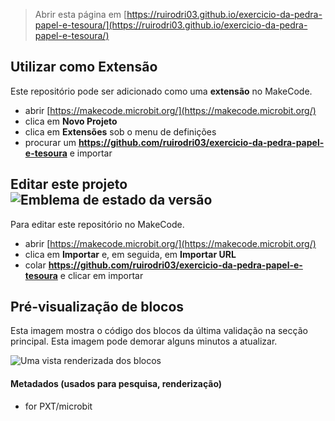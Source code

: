 
> Abrir esta página em [https://ruirodri03.github.io/exercicio-da-pedra-papel-e-tesoura/](https://ruirodri03.github.io/exercicio-da-pedra-papel-e-tesoura/)

## Utilizar como Extensão

Este repositório pode ser adicionado como uma **extensão** no MakeCode.

* abrir [https://makecode.microbit.org/](https://makecode.microbit.org/)
* clica em **Novo Projeto**
* clica em **Extensões** sob o menu de definições
* procurar um **https://github.com/ruirodri03/exercicio-da-pedra-papel-e-tesoura** e importar

## Editar este projeto ![Emblema de estado da versão](https://github.com/ruirodri03/exercicio-da-pedra-papel-e-tesoura/workflows/MakeCode/badge.svg)

Para editar este repositório no MakeCode.

* abrir [https://makecode.microbit.org/](https://makecode.microbit.org/)
* clica em **Importar** e, em seguida, em **Importar URL**
* colar **https://github.com/ruirodri03/exercicio-da-pedra-papel-e-tesoura** e clicar em importar

## Pré-visualização de blocos

Esta imagem mostra o código dos blocos da última validação na secção principal.
Esta imagem pode demorar alguns minutos a atualizar.

![Uma vista renderizada dos blocos](https://github.com/ruirodri03/exercicio-da-pedra-papel-e-tesoura/raw/master/.github/makecode/blocks.png)

#### Metadados (usados para pesquisa, renderização)

* for PXT/microbit
<script src="https://makecode.com/gh-pages-embed.js"></script><script>makeCodeRender("{{ site.makecode.home_url }}", "{{ site.github.owner_name }}/{{ site.github.repository_name }}");</script>
